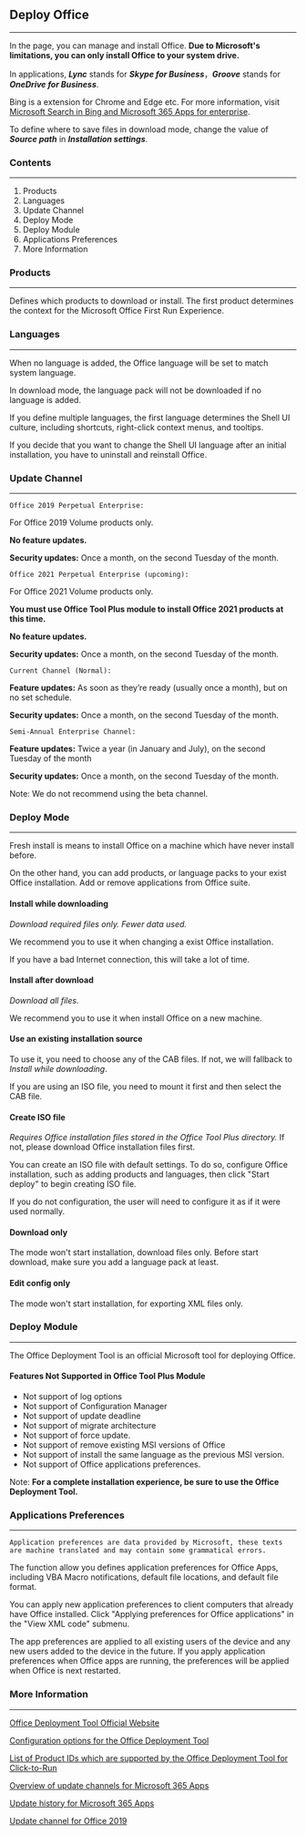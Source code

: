 ## Deploy Office

---

In the page, you can manage and install Office. **Due to Microsoft's limitations, you can only install Office to your system drive.**

In applications, ***Lync*** stands for ***Skype for Business***，***Groove*** stands for ***OneDrive for Business***.

Bing is a extension for Chrome and Edge etc. For more information, visit [Microsoft Search in Bing and Microsoft 365 Apps for enterprise](https://docs.microsoft.com/en-us/deployoffice/microsoft-search-bing).

To define where to save files in download mode, change the value of  ***Source path*** in ***Installation settings***.

### Contents

---

1. Products
2. Languages
3. Update Channel
4. Deploy Mode
5. Deploy Module
6. Applications Preferences
7. More Information

### Products

---

Defines which products to download or install. The first product determines the context for the Microsoft Office First Run Experience.

### Languages

---

When no language is added, the Office language will be set to match system language.

In download mode, the language pack will not be downloaded if no language is added.

If you define multiple languages, the first language determines the Shell UI culture, including shortcuts, right-click context menus, and tooltips.

If you decide that you want to change the Shell UI language after an initial installation, you have to uninstall and reinstall Office.

### Update Channel

---

`Office 2019 Perpetual Enterprise:`

For Office 2019 Volume products only.

**No feature updates.**

**Security updates:** Once a month, on the second Tuesday of the month.

`Office 2021 Perpetual Enterprise (upcoming):`

For Office 2021 Volume products only.

**You must use Office Tool Plus module to install Office 2021 products at this time.**

**No feature updates.**

**Security updates:** Once a month, on the second Tuesday of the month.

`Current Channel (Normal):`

**Feature updates:** As soon as they’re ready (usually once a month), but on no set schedule.

**Security updates:** Once a month, on the second Tuesday of the month.

`Semi-Annual Enterprise Channel:`

**Feature updates:** Twice a year (in January and July), on the second Tuesday of the month

**Security updates:** Once a month, on the second Tuesday of the month.

Note: We do not recommend using the beta channel.

### Deploy Mode

---

Fresh install is means to install Office on a machine which have never install before.

On the other hand, you can add products, or language packs to your exist Office installation. Add or remove applications from Office suite.

#### Install while downloading

*Download required files only. Fewer data used.*

We recommend you to use it when changing a exist Office installation.

If you have a bad Internet connection, this will take a lot of time.

#### Install after download

*Download all files.*

We recommend you to use it when install Office on a new machine.

#### Use an existing installation source

To use it, you need to choose any of the CAB files. If not, we will fallback to *Install while downloading*.

If you are using an ISO file, you need to mount it first and then select the CAB file.

#### Create ISO file

*Requires Office installation files stored in the Office Tool Plus directory.* If not, please download Office installation files first.

You can create an ISO file with default settings. To do so, configure Office installation, such as adding products and languages, then click "Start deploy" to begin creating ISO file.

If you do not configuration, the user will need to configure it as if it were used normally.

#### Download only

The mode won't start installation, download files only. Before start download, make sure you add a language pack at least.

#### Edit config only

The mode won't start installation, for exporting XML files only.

### Deploy Module

---

The Office Deployment Tool is an official Microsoft tool for deploying Office.

#### Features Not Supported in Office Tool Plus Module

- Not support of log options
- Not support of Configuration Manager
- Not support of update deadline
- Not support of migrate architecture
- Not support of force update.
- Not support of remove existing MSI versions of Office
- Not support of install the same language as the previous MSI version.
- Not support of Office applications preferences.

Note: **For a complete installation experience, be sure to use the Office Deployment Tool.**

### Applications Preferences

---

`Application preferences are data provided by Microsoft, these texts are machine translated and may contain some grammatical errors.`

The function allow you defines application preferences for Office Apps, including VBA Macro notifications, default file locations, and default file format.

You can apply new application preferences to client computers that already have Office installed. Click "Applying preferences for Office applications" in the "View XML code" submenu.

The app preferences are applied to all existing users of the device and any new users added to the device in the future. If you apply application preferences when Office apps are running, the preferences will be applied when Office is next restarted.

### More Information

---

[Office Deployment Tool Official Website](https://aka.ms/ODT)

[Configuration options for the Office Deployment Tool](https://docs.microsoft.com/en-us/DeployOffice/configuration-options-for-the-office-2016-deployment-tool)

[List of Product IDs which are supported by the Office Deployment Tool for Click-to-Run](https://docs.microsoft.com/en-us/office365/troubleshoot/installation/product-ids-supported-office-deployment-click-to-run)

[Overview of update channels for Microsoft 365 Apps](https://docs.microsoft.com/en-us/deployoffice/overview-update-channels)

[Update history for Microsoft 365 Apps](https://docs.microsoft.com/en-us/officeupdates/update-history-microsoft365-apps-by-date)

[Update channel for Office 2019](https://docs.microsoft.com/en-us/DeployOffice/office2019/update#update-channel-for-office-2019)
